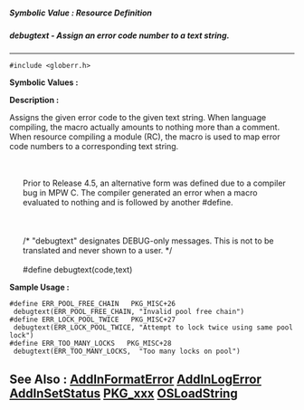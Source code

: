 ##### Symbolic Value : Resource Definition
##### debugtext - Assign an error code number to a text string.
---
```
#include <globerr.h>
```

**Symbolic Values :**



**Description :**

Assigns the given error code to the given text string.  When language compiling, the macro actually amounts to nothing more than a comment.  When resource compiling a module (RC), the macro is used to map error code numbers to a corresponding text string.
<ul><br>
<br>
Prior to Release 4.5, an alternative form was defined due to a compiler bug in MPW C.  The compiler generated an error when a macro evaluated to nothing and is followed by another #define.<br>
<br>
<br>
<br>
/* &quot;debugtext&quot; designates DEBUG-only messages. This is not to be<br>
 translated and never shown to a user. */<br>
<br>
#define debugtext(code,text)<br>
</ul>



**Sample Usage :**
```
#define ERR_POOL_FREE_CHAIN   PKG_MISC+26
 debugtext(ERR_POOL_FREE_CHAIN, "Invalid pool free chain")
#define ERR_LOCK_POOL_TWICE   PKG_MISC+27
 debugtext(ERR_LOCK_POOL_TWICE, "Attempt to lock twice using same pool lock")
#define ERR_TOO_MANY_LOCKS   PKG_MISC+28
 debugtext(ERR_TOO_MANY_LOCKS,  "Too many locks on pool")
```

**See Also :**
[AddInFormatError](/domino-c-api-docs/reference/Func/AddInFormatError)
[AddInLogError](/domino-c-api-docs/reference/Func/AddInLogError)
[AddInSetStatus](/domino-c-api-docs/reference/Func/AddInSetStatus)
[PKG_xxx](/domino-c-api-docs/reference/Symb/PKG_xxx)
[OSLoadString](/domino-c-api-docs/reference/Func/OSLoadString)
---
